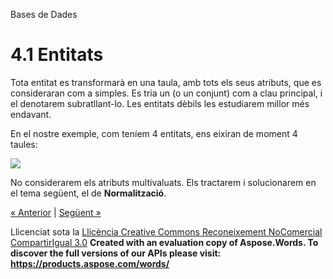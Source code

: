 Bases de Dades

# <a name="main"></a>**4.1 Entitats**

Tota entitat es transformarà en una taula, amb tots els seus atributs, que es consideraran com a simples. Es tria un (o un conjunt) com a clau principal, i el denotarem subratllant-lo. Les entitats dèbils les estudiarem millor més endavant. 

En el nostre exemple, com teníem 4 entitats, ens eixiran de moment 4 taules: 

![](41_entitats.002.png)



No considerarem els atributs multivaluats. Els tractarem i solucionarem en el tema següent, el de **Normalització**. 



[« Anterior](4_tranformaci_del_m_er_al_m_relacional.md) | [Següent »](42_relacions_1n.md)

Llicenciat sota la [Llicència Creative Commons Reconeixement NoComercial CompartirIgual 3.0](http://creativecommons.org/licenses/by-nc-sa/3.0/)
**Created with an evaluation copy of Aspose.Words. To discover the full versions of our APIs please visit: https://products.aspose.com/words/**
